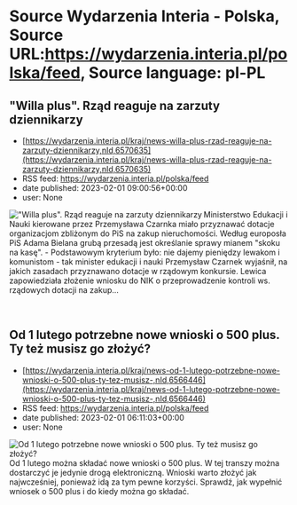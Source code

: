 # Source Wydarzenia Interia - Polska, Source URL:https://wydarzenia.interia.pl/polska/feed, Source language: pl-PL

## "Willa plus". Rząd reaguje na zarzuty dziennikarzy
 - [https://wydarzenia.interia.pl/kraj/news-willa-plus-rzad-reaguje-na-zarzuty-dziennikarzy,nId,6570635](https://wydarzenia.interia.pl/kraj/news-willa-plus-rzad-reaguje-na-zarzuty-dziennikarzy,nId,6570635)
 - RSS feed: https://wydarzenia.interia.pl/polska/feed
 - date published: 2023-02-01 09:00:56+00:00
 - user: None

<p><a href="https://wydarzenia.interia.pl/kraj/news-willa-plus-rzad-reaguje-na-zarzuty-dziennikarzy,nId,6570635"><img align="left" alt="&quot;Willa plus&quot;. Rząd reaguje na zarzuty dziennikarzy" src="https://i.iplsc.com/willa-plus-rzad-reaguje-na-zarzuty-dziennikarzy/000GP36RQ1XNE5I3-C321.jpg" /></a>Ministerstwo Edukacji i Nauki kierowane przez Przemysława Czarnka miało przyznawać dotacje organizacjom zbliżonym do PiS na zakup nieruchomości. Według europosła PiS Adama Bielana grubą przesadą jest określanie sprawy mianem &quot;skoku na kasę&quot;. - Podstawowym kryterium było: nie dajemy pieniędzy lewakom i komunistom - tak minister edukacji i nauki Przemysław Czarnek wyjaśnił, na jakich zasadach przyznawano dotacje w rządowym konkursie. Lewica zapowiedziała złożenie wniosku do NIK o przeprowadzenie kontroli ws. rządowych dotacji na zakup...</p><br clear="all" />

## Od 1 lutego potrzebne nowe wnioski o 500 plus. Ty też musisz go złożyć?
 - [https://wydarzenia.interia.pl/kraj/news-od-1-lutego-potrzebne-nowe-wnioski-o-500-plus-ty-tez-musisz-,nId,6566446](https://wydarzenia.interia.pl/kraj/news-od-1-lutego-potrzebne-nowe-wnioski-o-500-plus-ty-tez-musisz-,nId,6566446)
 - RSS feed: https://wydarzenia.interia.pl/polska/feed
 - date published: 2023-02-01 06:11:03+00:00
 - user: None

<p><a href="https://wydarzenia.interia.pl/kraj/news-od-1-lutego-potrzebne-nowe-wnioski-o-500-plus-ty-tez-musisz-,nId,6566446"><img align="left" alt="Od 1 lutego potrzebne nowe wnioski o 500 plus. Ty też musisz go złożyć?" src="https://i.iplsc.com/od-1-lutego-potrzebne-nowe-wnioski-o-500-plus-ty-tez-musisz/0005NX2XEERP7X4R-C321.jpg" /></a>Od 1 lutego można składać nowe wnioski o 500 plus. W tej transzy można dostarczyć je jedynie drogą elektroniczną. Wnioski warto złożyć jak najwcześniej, ponieważ idą za tym pewne korzyści. Sprawdź, jak wypełnić wniosek o 500 plus i do kiedy można go składać.</p><br clear="all" />
